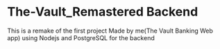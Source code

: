 <h1>The-Vault_Remastered Backend</h1>
<p>This is a remake of the first project Made by me(The Vault Banking Web app) using  Nodejs and PostgreSQL for the backend</p>
